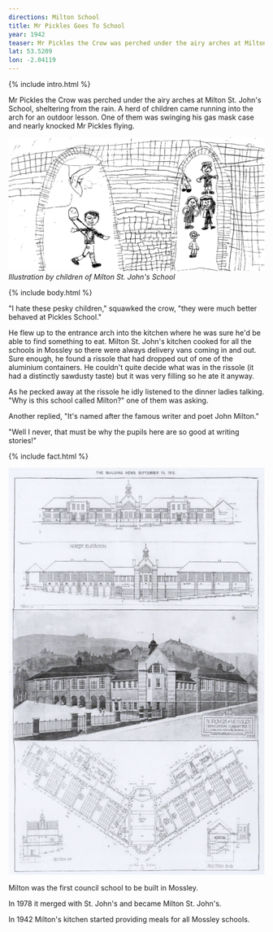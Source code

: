 ```yaml
---
directions: Milton School
title: Mr Pickles Goes To School
year: 1942
teaser: Mr Pickles the Crow was perched under the airy arches at Milton St. John's School, sheltering from the rain.
lat: 53.5209
lon: -2.04119
---
```


{% include intro.html %}

Mr Pickles the Crow was perched under the airy arches at Milton St. John's School, sheltering from the rain. A herd of children came running into the arch for an outdoor lesson. One of them was swinging his gas mask case and nearly knocked Mr Pickles flying.

![Illustration by children of Milton St. John's School](/images/stops/crow/Trail_Crow_1.png)
_Illustration by children of Milton St. John's School_

{% include body.html %}

"I hate these pesky children," squawked the crow, "they were much better behaved at Pickles School."

He flew up to the entrance arch into the kitchen where he was sure he'd be able to find something to eat. Milton St. John's kitchen cooked for all the schools in Mossley so there were always delivery vans coming in and out. Sure enough, he found a rissole that had dropped out of one of the aluminium containers. He couldn't quite decide what was in the rissole (it had a distinctly sawdusty taste) but it was very filling so he ate it anyway.

As he pecked away at the rissole he idly listened to the dinner ladies talking. "Why is this school called Milton?" one of them was asking.

Another replied, "It's named after the famous writer and poet John Milton."

"Well I never, that must be why the pupils here are so good at writing stories!" 

{% include fact.html %}

![Photo of Milton School](/images/stops/crow/Trail_Crow_1b.png)

Milton was the first council school to be built in Mossley.

In 1978 it merged with St. John's and became Milton St. John's.

In 1942 Milton's kitchen started providing meals for all Mossley schools.
